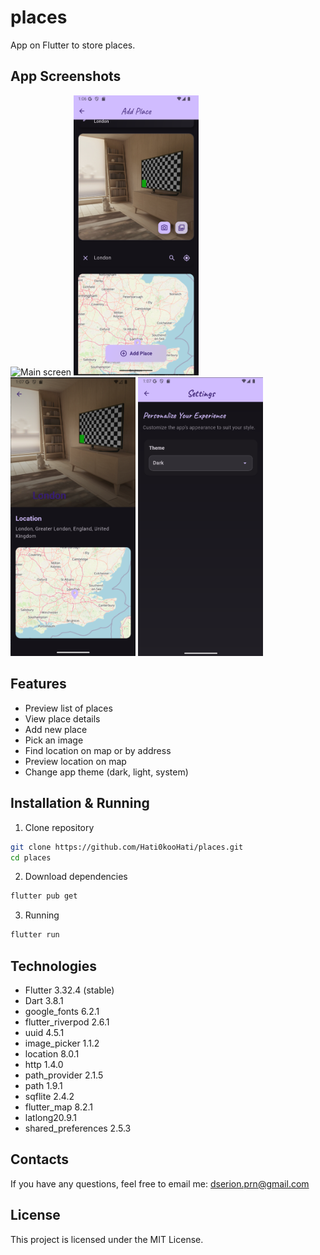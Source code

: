 # places

App on Flutter to store places.

## App Screenshots

<p float="left">
  <img src="./assets/screenshots/places_screen.png" alt="Main screen" width="200" />
  <img src="./assets/screenshots/add_screen.png" alt="Add screen" width="200" />
  <img src="./assets/screenshots/place_details_screen.png" alt="Place details screen" width="200" />
  <img src="./assets/screenshots/settings_screen.png" alt="Settings screen" width="200" />
</p>

## Features

- Preview list of places
- View place details
- Add new place
- Pick an image
- Find location on map or by address
- Preview location on map
- Change app theme (dark, light, system)

## Installation & Running

1. Clone repository

```bash
git clone https://github.com/Hati0kooHati/places.git
cd places
```

2. Download dependencies

```bash
flutter pub get
```

3. Running

```bash
flutter run
```

## Technologies

- Flutter 3.32.4 (stable)
- Dart 3.8.1
- google_fonts 6.2.1
- flutter_riverpod 2.6.1
- uuid 4.5.1
- image_picker 1.1.2
- location 8.0.1
- http 1.4.0
- path_provider 2.1.5
- path 1.9.1
- sqflite 2.4.2
- flutter_map 8.2.1
- latlong20.9.1
- shared_preferences 2.5.3

## Contacts

If you have any questions, feel free to email me: dserion.prn@gmail.com

## License

This project is licensed under the MIT License.
